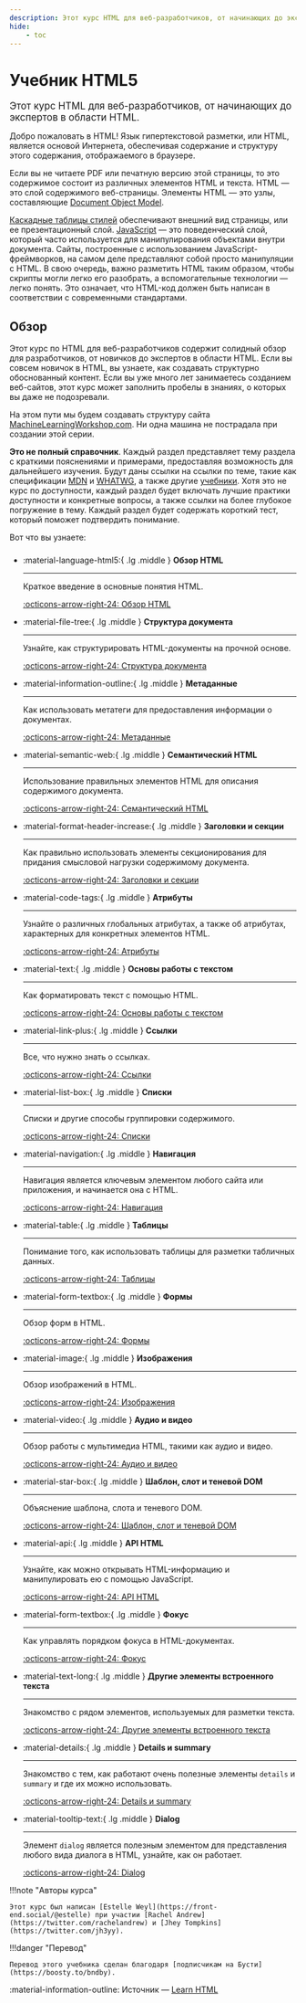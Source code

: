 ```yaml
---
description: Этот курс HTML для веб-разработчиков, от начинающих до экспертов в области HTML.
hide:
    - toc
---
```


# Учебник HTML5

<big>Этот курс HTML для веб-разработчиков, от начинающих до экспертов в области HTML.</big>

Добро пожаловать в HTML! Язык гипертекстовой разметки, или HTML, является основой Интернета, обеспечивая содержание и структуру этого содержания, отображаемого в браузере.

Если вы не читаете PDF или печатную версию этой страницы, то это содержимое состоит из различных элементов HTML и текста. HTML — это слой содержимого веб-страницы. Элементы HTML — это узлы, составляющие [Document Object Model](https://developer.mozilla.org/docs/Web/API/Document_Object_Model).

[Каскадные таблицы стилей](../css3/index.md) обеспечивают внешний вид страницы, или ее презентационный слой. [JavaScript](https://scriptdev.ru) — это поведенческий слой, который часто используется для манипулирования объектами внутри документа. Сайты, построенные с использованием JavaScript-фреймворков, на самом деле представляют собой просто манипуляции с HTML. В свою очередь, важно разметить HTML таким образом, чтобы скрипты могли легко его разобрать, а вспомогательные технологии — легко понять. Это означает, что HTML-код должен быть написан в соответствии с современными стандартами.

## Обзор

Этот курс по HTML для веб-разработчиков содержит солидный обзор для разработчиков, от новичков до экспертов в области HTML. Если вы совсем новичок в HTML, вы узнаете, как создавать структурно обоснованный контент. Если вы уже много лет занимаетесь созданием веб-сайтов, этот курс может заполнить пробелы в знаниях, о которых вы даже не подозревали.

На этом пути мы будем создавать структуру сайта [MachineLearningWorkshop.com](https://machinelearningworkshop.com). Ни одна машина не пострадала при создании этой серии.

**Это не полный справочник**. Каждый раздел представляет тему раздела с краткими пояснениями и примерами, предоставляя возможность для дальнейшего изучения. Будут даны ссылки на ссылки по теме, такие как спецификации [MDN](https://developer.mozilla.org) и [WHATWG](https://html.spec.whatwg.org/multipage/), а также другие [учебники](../index.md). Хотя это не курс по доступности, каждый раздел будет включать лучшие практики доступности и конкретные вопросы, а также ссылки на более глубокое погружение в тему. Каждый раздел будет содержать короткий тест, который поможет подтвердить понимание.

Вот что вы узнаете:

<div class="grid cards" style="margin-top: 1.6em" markdown>

-   :material-language-html5:{ .lg .middle } **Обзор HTML**

    ***

    Краткое введение в основные понятия HTML.

    [:octicons-arrow-right-24: Обзор HTML](overview.md)

-   :material-file-tree:{ .lg .middle } **Структура документа**

    ***

    Узнайте, как структурировать HTML-документы на прочной основе.

    [:octicons-arrow-right-24: Структура документа](document-structure.md)

-   :material-information-outline:{ .lg .middle } **Метаданные**

    ***

    Как использовать метатеги для предоставления информации о документах.

    [:octicons-arrow-right-24: Метаданные](metadata.md)

-   :material-semantic-web:{ .lg .middle } **Семантический HTML**

    ***

    Использование правильных элементов HTML для описания содержимого документа.

    [:octicons-arrow-right-24: Семантический HTML](semantic-html.md)

-   :material-format-header-increase:{ .lg .middle } **Заголовки и секции**

    ***

    Как правильно использовать элементы секционирования для придания смысловой нагрузки содержимому документа.

    [:octicons-arrow-right-24: Заголовки и секции](headings-and-sections.md)

-   :material-code-tags:{ .lg .middle } **Атрибуты**

    ***

    Узнайте о различных глобальных атрибутах, а также об атрибутах, характерных для конкретных элементов HTML.

    [:octicons-arrow-right-24: Атрибуты](attributes.md)

-   :material-text:{ .lg .middle } **Основы работы с текстом**

    ***

    Как форматировать текст с помощью HTML.

    [:octicons-arrow-right-24: Основы работы с текстом](text-basics.md)

-   :material-link-plus:{ .lg .middle } **Ссылки**

    ***

    Все, что нужно знать о ссылках.

    [:octicons-arrow-right-24: Ссылки](links.md)

-   :material-list-box:{ .lg .middle } **Списки**

    ***

    Списки и другие способы группировки содержимого.

    [:octicons-arrow-right-24: Списки](lists.md)

-   :material-navigation:{ .lg .middle } **Навигация**

    ***

    Навигация является ключевым элементом любого сайта или приложения, и начинается она с HTML.

    [:octicons-arrow-right-24: Навигация](navigation.md)

-   :material-table:{ .lg .middle } **Таблицы**

    ***

    Понимание того, как использовать таблицы для разметки табличных данных.

    [:octicons-arrow-right-24: Таблицы](tables.md)

-   :material-form-textbox:{ .lg .middle } **Формы**

    ***

    Обзор форм в HTML.

    [:octicons-arrow-right-24: Формы](forms.md)

-   :material-image:{ .lg .middle } **Изображения**

    ***

    Обзор изображений в HTML.

    [:octicons-arrow-right-24: Изображения](images.md)

-   :material-video:{ .lg .middle } **Аудио и видео**

    ***

    Обзор работы с мультимедиа HTML, такими как аудио и видео.

    [:octicons-arrow-right-24: Аудио и видео](audio-video.md)

-   :material-star-box:{ .lg .middle } **Шаблон, слот и теневой DOM**

    ***

    Объяснение шаблона, слота и теневого DOM.

    [:octicons-arrow-right-24: Шаблон, слот и теневой DOM](template.md)

-   :material-api:{ .lg .middle } **API HTML**

    ***

    Узнайте, как можно открывать HTML-информацию и манипулировать ею с помощью JavaScript.

    [:octicons-arrow-right-24: API HTML](apis.md)

-   :material-form-textbox:{ .lg .middle } **Фокус**

    ***

    Как управлять порядком фокуса в HTML-документах.

    [:octicons-arrow-right-24: Фокус](focus.md)

-   :material-text-long:{ .lg .middle } **Другие элементы встроенного текста**

    ***

    Знакомство с рядом элементов, используемых для разметки текста.

    [:octicons-arrow-right-24: Другие элементы встроенного текста](inline-text.md)

-   :material-details:{ .lg .middle } **Details и summary**

    ***

    Знакомство с тем, как работают очень полезные элементы `details` и `summary` и где их можно использовать.

    [:octicons-arrow-right-24: Details и summary](details.md)

-   :material-tooltip-text:{ .lg .middle } **Dialog**

    ***

    Элемент `dialog` является полезным элементом для представления любого вида диалога в HTML, узнайте, как он работает.

    [:octicons-arrow-right-24: Dialog](dialog.md)

</div>

!!!note "Авторы курса"

    Этот курс был написан [Estelle Weyl](https://front-end.social/@estelle) при участии [Rachel Andrew](https://twitter.com/rachelandrew) и [Jhey Tompkins](https://twitter.com/jh3yy).

!!!danger "Перевод"

    Перевод этого учебника сделан благодаря [подписчикам на Бусти](https://boosty.to/bndby).

:material-information-outline: Источник &mdash; [Learn HTML](https://web.dev/learn/html/)
